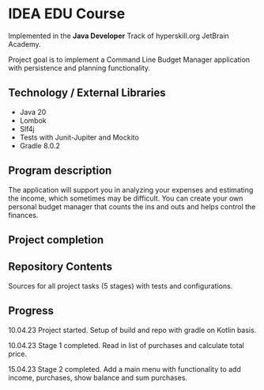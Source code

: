 # IDEA EDU Course

Implemented in the <b>Java Developer</b> Track of hyperskill.org JetBrain Academy.  

Project goal is to implement a Command Line Budget Manager application with persistence and
planning functionality.

## Technology / External Libraries

- Java 20
- Lombok
- Slf4j
- Tests with Junit-Jupiter and Mockito
- Gradle 8.0.2

## Program description

The application will support you in analyzing your expenses and estimating the income, which sometimes may be difficult. 
You can create your own personal budget manager that counts the ins and outs and helps control the finances.

## Project completion

[//]: # (Project was completed on 26.03.23.)

## Repository Contents

Sources for all project tasks (5 stages) with tests and configurations.

## Progress

10.04.23 Project started. Setup of build and repo with gradle on Kotlin basis.

10.04.23 Stage 1 completed. Read in list of purchases and calculate total price.

15.04.23 Stage 2 completed. Add a main menu with functionality to add income, purchases, show balance
and sum purchases.

